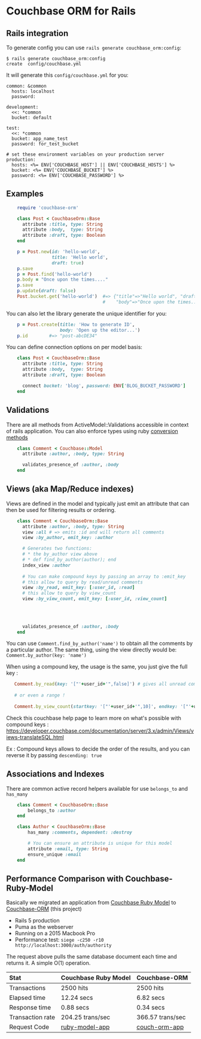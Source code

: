 # Couchbase ORM for Rails

## Rails integration

To generate config you can use `rails generate couchbase_orm:config`:

    $ rails generate couchbase_orm:config
    create  config/couchbase.yml

It will generate this `config/couchbase.yml` for you:

    common: &common
      hosts: localhost
      password:

    development:
      <<: *common
      bucket: default

    test:
      <<: *common
      bucket: app_name_test
      password: for_test_bucket

    # set these environment variables on your production server
    production:
      hosts: <%= ENV['COUCHBASE_HOST'] || ENV['COUCHBASE_HOSTS'] %>
      bucket: <%= ENV['COUCHBASE_BUCKET'] %>
      password: <%= ENV['COUCHBASE_PASSWORD'] %>


## Examples

```ruby
    require 'couchbase-orm'

    class Post < CouchbaseOrm::Base
      attribute :title, type: String
      attribute :body,  type: String
      attribute :draft, type: Boolean
    end

    p = Post.new(id: 'hello-world',
                 title: 'Hello world',
                 draft: true)
    p.save
    p = Post.find('hello-world')
    p.body = "Once upon the times...."
    p.save
    p.update(draft: false)
    Post.bucket.get('hello-world')  #=> {"title"=>"Hello world", "draft"=>false,
                                    #    "body"=>"Once upon the times...."}
```

You can also let the library generate the unique identifier for you:

```ruby
    p = Post.create(title: 'How to generate ID',
                    body: 'Open up the editor...')
    p.id        #=> "post-abcDE34"
```

You can define connection options on per model basis:

```ruby
    class Post < CouchbaseOrm::Base
      attribute :title, type: String
      attribute :body,  type: String
      attribute :draft, type: Boolean

      connect bucket: 'blog', password: ENV['BLOG_BUCKET_PASSWORD']
    end
```

## Validations

There are all methods from ActiveModel::Validations accessible in
context of rails application. You can also enforce types using ruby
[conversion methods](http://www.virtuouscode.com/2012/05/07/a-ruby-conversion-idiom/)

```ruby
    class Comment < Couchbase::Model
      attribute :author, :body, type: String

      validates_presence_of :author, :body
    end
```

## Views (aka Map/Reduce indexes)

Views are defined in the model and typically just emit an attribute that
can then be used for filtering results or ordering.

```ruby
    class Comment < CouchbaseOrm::Base
      attribute :author, :body, type: String
      view :all # => emits :id and will return all comments
      view :by_author, emit_key: :author

      # Generates two functions:
      # * the by_author view above
      # * def find_by_author(author); end
      index_view :author
      
      # You can make compound keys by passing an array to :emit_key
      # this allow to query by read/unread comments
      view :by_read, emit_key: [:user_id, :read]
      # this allow to query by view_count
      view :by_view_count, emit_key: [:user_id, :view_count]
       
      
      

      validates_presence_of :author, :body
    end
```

You can use `Comment.find_by_author('name')` to obtain all the comments by
a particular author. The same thing, using the view directly would be:
`Comment.by_author(key: 'name')`

When using a compound key, the usage is the same, you just give the full key : 

```ruby
   Comment.by_read(key: '["'+user_id+'",false]') # gives all unread comments for one particular user
   
   # or even a range !
   
   Comment.by_view_count(startkey: '["'+user_id+'",10]', endkey: '["'+user_id+'",20]') # gives all comments that have been seen more than 10 times but less than 20
```

Check this couchbase help page to learn more on what's possible with compound keys : https://developer.couchbase.com/documentation/server/3.x/admin/Views/views-translateSQL.html

Ex : Compound keys allows to decide the order of the results, and you can reverse it by passing `descending: true`

## Associations and Indexes

There are common active record helpers available for use `belongs_to` and `has_many`

```ruby
    class Comment < CouchbaseOrm::Base
        belongs_to :author
    end

    class Author < CouchbaseOrm::Base
        has_many :comments, dependent: :destroy

        # You can ensure an attribute is unique for this model
        attribute :email, type: String
        ensure_unique :email
    end
```


## Performance Comparison with Couchbase-Ruby-Model

Basically we migrated an application from [Couchbase Ruby Model](https://github.com/couchbase/couchbase-ruby-model)
to [Couchbase-ORM](https://github.com/acaprojects/couchbase-orm) (this project)

* Rails 5 production
* Puma as the webserver
* Running on a 2015 Macbook Pro
* Performance test: `siege -c250 -r10  http://localhost:3000/auth/authority`

The request above pulls the same database document each time and returns it. A simple O(1) operation.

| Stat | Couchbase Ruby Model | Couchbase-ORM |
| :--- | :---                 |   :---        |
|Transactions|2500 hits|2500 hits|
|Elapsed time|12.24 secs|6.82 secs|
|Response time|0.88 secs|0.34 secs|
|Transaction rate|204.25 trans/sec|366.57 trans/sec|
|Request Code|[ruby-model-app](https://github.com/QuayPay/coauth/blob/95bbf5e5c3b3340e5af2da494b90c91c5e3d6eaa/app/controllers/auth/authorities_controller.rb#L6)|[couch-orm-app](https://github.com/QuayPay/coauth/blob/87f6fdeaab784ba252a5d38bbcf9e6b0477bb504/app/controllers/auth/authorities_controller.rb#L8)|
